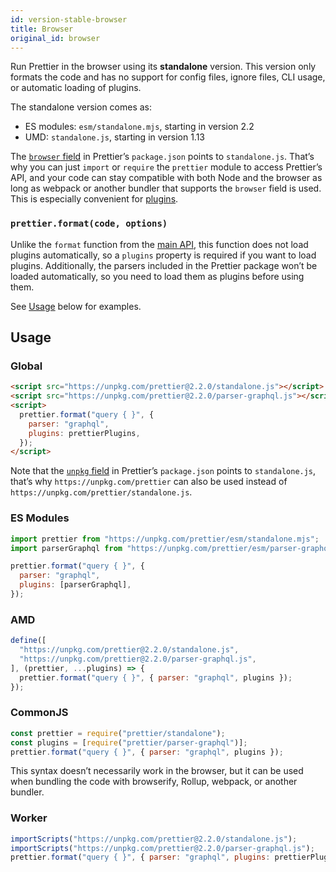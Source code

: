 ```yaml
---
id: version-stable-browser
title: Browser
original_id: browser
---
```


Run Prettier in the browser using its **standalone** version. This version only formats the code and has no support for config files, ignore files, CLI usage, or automatic loading of plugins.

The standalone version comes as:

- ES modules: `esm/standalone.mjs`, starting in version 2.2
- UMD: `standalone.js`, starting in version 1.13

The [`browser` field](https://github.com/defunctzombie/package-browser-field-spec) in Prettier’s `package.json` points to `standalone.js`. That’s why you can just `import` or `require` the `prettier` module to access Prettier’s API, and your code can stay compatible with both Node and the browser as long as webpack or another bundler that supports the `browser` field is used. This is especially convenient for [plugins](plugins.md).

### `prettier.format(code, options)`

Unlike the `format` function from the [main API](api.md#prettierformatsource--options), this function does not load plugins automatically, so a `plugins` property is required if you want to load plugins. Additionally, the parsers included in the Prettier package won’t be loaded automatically, so you need to load them as plugins before using them.

See [Usage](#usage) below for examples.

## Usage

### Global

```html
<script src="https://unpkg.com/prettier@2.2.0/standalone.js"></script>
<script src="https://unpkg.com/prettier@2.2.0/parser-graphql.js"></script>
<script>
  prettier.format("query { }", {
    parser: "graphql",
    plugins: prettierPlugins,
  });
</script>
```

Note that the [`unpkg` field](https://unpkg.com/#examples) in Prettier’s `package.json` points to `standalone.js`, that’s why `https://unpkg.com/prettier` can also be used instead of `https://unpkg.com/prettier/standalone.js`.

### ES Modules

```js
import prettier from "https://unpkg.com/prettier/esm/standalone.mjs";
import parserGraphql from "https://unpkg.com/prettier/esm/parser-graphql.mjs";

prettier.format("query { }", {
  parser: "graphql",
  plugins: [parserGraphql],
});
```

### AMD

```js
define([
  "https://unpkg.com/prettier@2.2.0/standalone.js",
  "https://unpkg.com/prettier@2.2.0/parser-graphql.js",
], (prettier, ...plugins) => {
  prettier.format("query { }", { parser: "graphql", plugins });
});
```

### CommonJS

```js
const prettier = require("prettier/standalone");
const plugins = [require("prettier/parser-graphql")];
prettier.format("query { }", { parser: "graphql", plugins });
```

This syntax doesn’t necessarily work in the browser, but it can be used when bundling the code with browserify, Rollup, webpack, or another bundler.

### Worker

```js
importScripts("https://unpkg.com/prettier@2.2.0/standalone.js");
importScripts("https://unpkg.com/prettier@2.2.0/parser-graphql.js");
prettier.format("query { }", { parser: "graphql", plugins: prettierPlugins });
```
